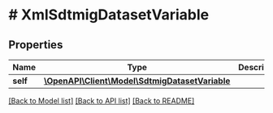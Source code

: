 # # XmlSdtmigDatasetVariable

## Properties

Name | Type | Description | Notes
------------ | ------------- | ------------- | -------------
**self** | [**\OpenAPI\Client\Model\SdtmigDatasetVariable**](SdtmigDatasetVariable.md) |  | [optional]

[[Back to Model list]](../../README.md#models) [[Back to API list]](../../README.md#endpoints) [[Back to README]](../../README.md)
